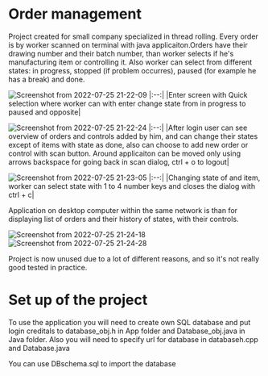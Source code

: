 # Order management
Project created for small company specialized in thread rolling. Every order is by worker scanned on terminal with java applicaiton.Orders have 
their drawing number and their batch number, than worker selects if he's manufacturing item or controlling it. Also worker can select from different states:
in progress, stopped (if problem occurres), paused (for example he has a break) and done. 

![Screenshot from 2022-07-25 21-22-09](https://user-images.githubusercontent.com/26491801/180859337-43597824-9be7-4c02-a87a-0c0bf8febd90.png)
|:--:|
|Enter screen with Quick selection where worker can with enter change state from in progress to paused and opposite|

![Screenshot from 2022-07-25 21-22-24](https://user-images.githubusercontent.com/26491801/180859347-16aaaa54-9f7f-4514-9845-3edb269f1cf1.png)
|:--:|
|After login user can see overview of orders and controls added by him, and can change their states except of items with state as done, also can choose to add new order or control with scan button. Around applicaiton can be moved only using arrows backspace for going back in scan dialog, ctrl + o to logout|

![Screenshot from 2022-07-25 21-23-05](https://user-images.githubusercontent.com/26491801/180859354-df02747e-60a1-42f3-8f92-dc7e8da94cf1.png)
|:--:|
|Changing state of and item, worker can select state with 1 to 4 number keys and closes the dialog with ctrl + c|

Application on desktop computer within the same network is than for displaying list of orders and their history of states, with their controls. 

![Screenshot from 2022-07-25 21-24-18](https://user-images.githubusercontent.com/26491801/180859376-0db372c1-10f0-4ccb-88e3-4408ca6a022b.png)
![Screenshot from 2022-07-25 21-24-28](https://user-images.githubusercontent.com/26491801/180859390-79a39bea-938f-447e-947a-57915194e248.png)

Project is now unused due to a lot of different reasons, and so it's not really good tested in practice. 

# Set up of the project
To use the application you will need to create own SQL database and put login creditals to database_obj.h in App folder and Database_obj.java in Java folder.
Also you will need to specify url for database in databaseh.cpp and Database.java

You can use DBschema.sql to import the database
